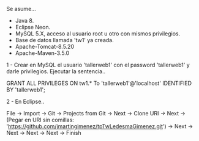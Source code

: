Se asume...
- Java 8.
- Eclipse Neon.
- MySQL 5.X, acceso al usuario root u otro con mismos privilegios.
- Base de datos llamada 'tw1' ya creada.
- Apache-Tomcat-8.5.20
- Apache-Maven-3.5.0

1 - Crear en MySQL el usuario 'tallerweb1' con el password 'tallerweb1' y darle privilegios. Ejecutar la sentencia..

GRANT ALL PRIVILEGES ON tw1.* To 'tallerweb1'@'localhost' IDENTIFIED BY 'tallerweb1';

2 - En Eclipse..

File -> Import -> Git -> Projects from Git -> Next -> Clone URI -> Next -> 
(Pegar en URI sin comillas: 'https://github.com/jmartingimenez/tpTwLedesmaGimenez.git')
-> Next -> Next -> Next -> Next -> Finish
